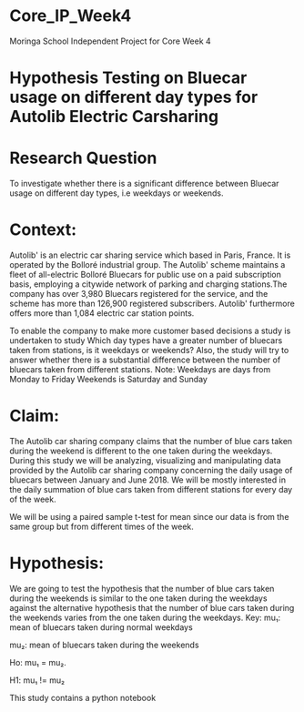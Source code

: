# Core_IP_Week4
Moringa School Independent Project for Core Week 4

# Hypothesis Testing on Bluecar usage on different day types for Autolib Electric Carsharing 

# Research Question
To investigate whether there is a significant difference between Bluecar usage on different day types, i.e weekdays or weekends.

# Context:
Autolib' is an electric car sharing service which based in Paris, France. It is operated by the Bolloré industrial group. The Autolib' scheme maintains a fleet of all-electric Bolloré Bluecars for public use on a paid subscription basis, employing a citywide network of parking and charging stations.The company has over 3,980 Bluecars registered for the service, and the scheme has more than 126,900 registered subscribers.  Autolib' furthermore offers more than 1,084 electric car station points.

To enable the company to make more customer based decisions a study is undertaken to study 
Which day types have a greater number of bluecars taken from stations, is it weekdays or weekends? 
Also, the study will try to answer whether there is a substantial difference between the number of bluecars taken from different stations.
Note: 
Weekdays are days from Monday to Friday
Weekends is Saturday and Sunday

# Claim:
The Autolib car sharing company claims that the number of blue cars  taken during the weekend is different to the one taken during the weekdays.
During this study we will be analyzing, visualizing and manipulating data provided by the  Autolib car sharing company concerning the daily usage of bluecars between January and June 2018. We will be mostly interested in the daily summation of blue cars taken from different stations for every day of the week.

We will be using a paired sample t-test for mean since our data is from the same group but from different times of the week.

# Hypothesis:
We are going to test the hypothesis that the number of blue cars  taken during the weekends is similar to the one taken during the weekdays against the alternative hypothesis that  the number of blue cars  taken during the weekends varies from the one taken during the weekdays.
Key:
mu₁: mean of bluecars taken during normal weekdays 

mu₂: mean of bluecars taken during the weekends

Ho: mu₁ = mu₂.

H1: mu₁ != mu₂



This study contains a python notebook
